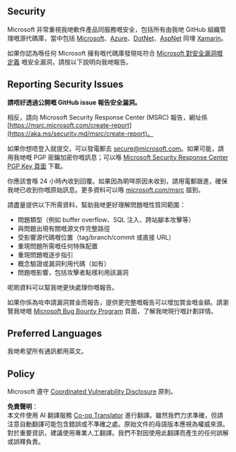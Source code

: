 <!--
CO_OP_TRANSLATOR_METADATA:
{
  "original_hash": "cc205495d4eace1fabcdee963024069f",
  "translation_date": "2025-06-12T11:05:25+00:00",
  "source_file": "SECURITY.md",
  "language_code": "hk"
}
-->
## Security

Microsoft 非常重視我哋軟件產品同服務嘅安全，包括所有由我哋 GitHub 組織管理嘅源代碼庫，當中包括 [Microsoft](https://github.com/Microsoft)、[Azure](https://github.com/Azure)、[DotNet](https://github.com/dotnet)、[AspNet](https://github.com/aspnet) 同埋 [Xamarin](https://github.com/xamarin)。

如果你認為喺任何 Microsoft 擁有嘅代碼庫發現咗符合 [Microsoft 對安全漏洞嘅定義](https://aka.ms/security.md/definition) 嘅安全漏洞，請按以下說明向我哋報告。

## Reporting Security Issues

**請唔好透過公開嘅 GitHub issue 報告安全漏洞。**

相反，請向 Microsoft Security Response Center (MSRC) 報告，網址係 [https://msrc.microsoft.com/create-report](https://aka.ms/security.md/msrc/create-report)。

如果你想唔登入就提交，可以發電郵去 [secure@microsoft.com](mailto:secure@microsoft.com)。如果可能，請用我哋嘅 PGP 密鑰加密你嘅訊息；可以喺 [Microsoft Security Response Center PGP Key 頁面](https://aka.ms/security.md/msrc/pgp) 下載。

你應該會喺 24 小時內收到回覆。如果因為啲咩原因未收到，請用電郵跟進，確保我哋已收到你嘅原始訊息。更多資料可以喺 [microsoft.com/msrc](https://www.microsoft.com/msrc) 搵到。

請盡量提供以下所需資料，幫助我哋更好理解問題嘅性質同範圍：

  * 問題類型（例如 buffer overflow、SQL 注入、跨站腳本攻擊等）
  * 與問題出現有關嘅源文件完整路徑
  * 受影響源代碼嘅位置（tag/branch/commit 或直接 URL）
  * 重現問題所需嘅任何特殊配置
  * 重現問題嘅逐步指引
  * 概念驗證或漏洞利用代碼（如有）
  * 問題嘅影響，包括攻擊者點樣利用該漏洞

呢啲資料可以幫我哋更快處理你嘅報告。

如果你係為咗申請漏洞賞金而報告，提供更完整嘅報告可以增加賞金嘅金額。請瀏覽我哋嘅 [Microsoft Bug Bounty Program](https://aka.ms/security.md/msrc/bounty) 頁面，了解我哋現行嘅計劃詳情。

## Preferred Languages

我哋希望所有通訊都用英文。

## Policy

Microsoft 遵守 [Coordinated Vulnerability Disclosure](https://aka.ms/security.md/cvd) 原則。

**免責聲明**：  
本文件使用 AI 翻譯服務 [Co-op Translator](https://github.com/Azure/co-op-translator) 進行翻譯。雖然我們力求準確，但請注意自動翻譯可能包含錯誤或不準確之處。原始文件的母語版本應視為權威來源。對於重要資訊，建議使用專業人工翻譯。我們不對因使用此翻譯而產生的任何誤解或誤釋負責。